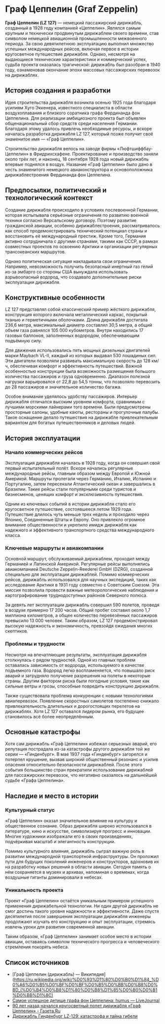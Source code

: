 # Граф Цеппелин (Graf Zeppelin)

**Граф Цеппелин (LZ 127)** — немецкий пассажирский дирижабль, созданный в 1928 году компанией «Цеппелин». Являлся самым крупным и технически продвинутым дирижаблем своего времени, став символом немецкой авиационной промышленности межвоенного периода. За свою девятилетнюю эксплуатацию выполнил множество успешных международных рейсов, включая первое в истории кругосветное путешествие дирижабля. Однако, несмотря на выдающиеся технические характеристики и коммерческий успех, судьба проекта оказалась трагической: дирижабль был разобран в 1940 году, ознаменовав окончание эпохи массовых пассажирских перевозок на дирижаблях.  

## История создания и разработки

Идея строительства дирижабля возникла осенью 1925 года благодаря усилиям Хуго Эккенера, известного специалиста в области воздухоплавания и близкого соратника графа Фердинанда фон Цеппелина. Для реализации амбициозного проекта был объявлен общенациональный сбор средств среди населения Германии. Благодаря этому удалось привлечь необходимые ресурсы, и вскоре началась разработка дирижабля LZ 127, который позже получит своё знаменитое имя — «Граф Цеппелин».  

Строительство дирижабля велось на заводе фирмы «Люфтшиффбау-Цеппелин» в Фридрихсхафене. Проектирование и производство заняли около трёх лет, и наконец, 18 сентября 1928 года новый дирижабль впервые поднялся в воздух. Название «Граф Цеппелин» было дано в честь знаменитого немецкого авиаконструктора и основоположника дирижаблестроения Фердинанда фон Цеппелина.  

## Предпосылки, политический и технологический контекст

Создание дирижабля происходило в условиях послевоенной Германии, которая испытывала серьёзные ограничения по развитию военной техники согласно Версальскому договору. Поэтому развитие гражданской авиации, особенно дирижаблестроения, рассматривалось как способ продемонстрировать технический потенциал страны и восстановить её международный престиж. Кроме того, Германия активно сотрудничала с другими странами, такими как СССР, в рамках совместных проектов по освоению Арктики и организации регулярных трансокеанских маршрутов.  

Однако политическая ситуация накладывала свои ограничения. Например, невозможность получить безопасный инертный газ гелий из-за эмбарго со стороны США вынуждала использовать взрывоопасный водород, что создавало дополнительные риски эксплуатации дирижабля.  

## Конструктивные особенности

LZ 127 представлял собой классический пример жёсткого дирижабля, конструкция которого включала металлический каркас, покрытый тканью и герметичными оболочками. Длина дирижабля достигала 236,6 метра, максимальный диаметр составлял 30,5 метра, а общий объем газа равнялся 105 000 кубометров. Внутри находились 17 газовых баллонов, заполненных водородом, обеспечивающим подъёмную силу.  

Для движения использовались пять мощных дизельных двигателей марки Maybach VL-II, каждый из которых выдавал 530 лошадиных сил. Эти двигатели позволяли развивать максимальную скорость до 128 км/ч, обеспечивая комфорт и эффективность путешествий. Важной особенностью конструкции была возможность размещения большого количества пассажиров и груза одновременно. Диапазон полезной нагрузки варьировался от 22,8 до 54,5 тонны, что позволяло перевозить до 28 пассажиров и значительное количество багажа.  

Особое внимание уделялось удобству пассажиров. Интерьер дирижабля отличался высоким уровнем комфорта, сравнимым с лучшими морскими лайнерами того времени. Были предусмотрены просторные салоны, удобные каюты, рестораны и прогулочные палубы. Такое оснащение делало путешествия на дирижабле привлекательным вариантом для богатых путешественников и деловых людей.  

## История эксплуатации

### Начало коммерческих рейсов

Эксплуатация дирижабля началась в 1928 году, когда он совершил свой первый испытательный полёт. Вскоре начались регулярные международные рейсы, главным образом между Европой и Южной Америкой. Маршруты пролегали через Германию, Италию, Испанию и Португалию, затем пересекали Атлантический океан и завершались в Бразилии. Такие рейсы стали популярными среди туристов и бизнесменов, ценящих комфорт и эксклюзивность путешествия.  

Одним из ключевых событий в истории дирижабля стало его кругосветное путешествие, состоявшееся летом 1929 года. Путешествие длилось чуть меньше трех недель и проходило через Японию, Соединенные Штаты и Европу. Оно привлекло огромное внимание общественности и укрепило имидж дирижабля как надежного и эффективного транспортного средства международного класса.  

### Ключевые маршруты и авиакомпании

Основной маршрут, обслуживаемый дирижаблем, проходил между Германией и Латинской Америкой. Регулярные рейсы выполнялись авиакомпанией Deutsche Zeppelin-Reederei GmbH (DZRG), созданной специально для эксплуатации дирижаблей. Помимо коммерческих рейсов, дирижабль использовался для научных экспедиций, таких как исследование Арктики в 1931 году совместно с Советским Союзом. Эта миссия позволила провести важные метеорологические наблюдения и картографирование труднодоступных районов Северного полюса.  

За девять лет эксплуатации дирижабль совершил 590 полетов, проведя в воздухе примерно 17 200 часов. Общий пробег составил около 1,7 миллиона километров, а общее количество перевезённых пассажиров превысило 13 000 человек. Таким образом, LZ 127 продемонстрировал высокую надежность и экономичность, превзойдя ожидания многих скептиков.  

### Проблемы и трудности

Несмотря на впечатляющие результаты, эксплуатация дирижабля столкнулась с рядом трудностей. Одной из главных проблем оставалась зависимость от водорода, используемого в качестве подъемного газа. Водород легко воспламеняется, что повышало риск аварий и затрудняло получение разрешения на полеты в некоторые страны. Другим фактором риска были погодные условия, такие как сильные ветры и грозы, способные повредить конструкцию дирижабля.  

Также существовала проблема конкуренции с новыми технологиями авиаперевозок. Появление скоростных самолетов постепенно снижало привлекательность длительных и дорогостоящих перелетов на дирижаблях. Хотя LZ 127 оставался лидером рынка, его будущее становилось всё более неопределённым.  

## Основные катастрофы

Хотя сам дирижабль «Граф Цеппелин» избежал серьезных аварий, его репутация пострадала из-за катастрофы другого дирижабля той же серии — «Гинденбург». В мае 1937 года «Гинденбург» загорелся и потерпел крушение, вызвав широкий общественный резонанс и усилив опасения относительно безопасности дирижаблей. После этого события большинство стран прекратили использование дирижаблей для пассажирских перевозок, что негативно сказалось на дальнейшей судьбе «Графа Цеппелина».  

## Наследие и место в истории

### Культурный статус

«Граф Цеппелин» оказал значительное влияние на культуру и общественное сознание. Образ дирижабля широко использовался в литературе, кино и искусстве, символизируя прогресс и инновации. Многие художники изображали его в своих произведениях, подчёркивая масштаб и элегантность конструкции.  

Помимо культурного влияния, дирижабль сыграл важную роль в развитии международной транспортной инфраструктуры. Он проложил пути для будущих поколений инженеров и конструкторов, вдохновив их на разработку новых решений в области авиации. Сегодня память о нём сохраняется в музеях и архивах, напоминая о временах, когда воздушные гиганты доминировали в небесах.  

### Уникальность проекта

Проект «Граф Цеппелин» остаётся уникальным примером успешного применения дирижабельной технологии. Ни один другой дирижабль не смог достичь такого уровня надежности и эффективности. Даже спустя десятилетия после завершения эксплуатации дирижабля инженеры продолжают изучать его конструкцию и опыт эксплуатации, стремясь извлечь уроки для развития современной авиации.  

Таким образом, «Граф Цеппелин» занимает особое место в истории авиации, оставаясь символом технического прогресса и человеческого стремления покорять небеса.  

## Список источников

* [Граф Цеппелин (дирижабль) — Википедия](https://ru.wikipedia.org/wiki/%D0%93%D1%80%D0%B0%D1%84_%D0%A6%D0%B5%D0%BF%D0%BF%D0%B5%D0%BB%D0%B8%D0%BD_(%D0%B4%D0%B8%D1%80%D0%B8%D1%85%D0%B0%D0%B1%D0%BB%D1%8C)
* [Самое успешное детище графа фон Цеппелина: humus — LiveJournal](https://humus.livejournal.com/2589245.html)
* [90 лет назад начался кругосветный полет дирижабля «Граф Цеппелин» - Газета.Ru](https://www.gazeta.ru/science/2019/08/08_a_12564253.shtml)
* [Дирижабль Гинденбург LZ-129: катастрофа и тайна гибели](https://fireman.club/statyi-polzovateley/tayna-gibeli-dirizhablya-gindenburg)
